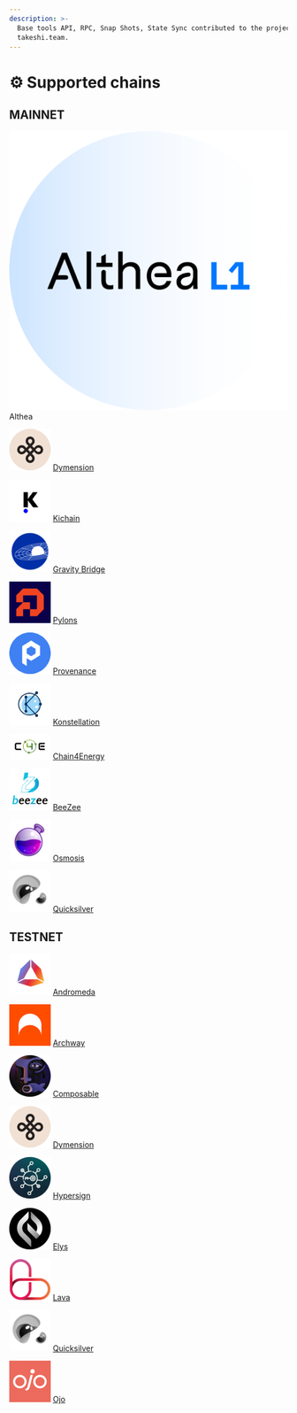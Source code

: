 ```yaml
---
description: >-
  Base tools API, RPC, Snap Shots, State Sync contributed to the projects by
  takeshi.team.
---
```


# ⚙️ Supported chains

## MAINNET

<img src=".gitbook/assets/althea.png" alt="" data-size="line"> Althea

<img src="https://github.com/takeshi-val/Logo/raw/main/dymension.png" alt="" data-size="line"> [Dymension](mainnet/dymension/)

<img src="https://github.com/takeshi-val/Logo/raw/main/kichain.png" alt="" data-size="line"> [Kichain](mainnet/kichain/)

<img src="https://github.com/takeshi-val/Logo/raw/main/gravitybridge.png" alt="" data-size="line"> [Gravity Bridge](mainnet/gravitybridge/)

<img src="https://github.com/takeshi-val/Logo/raw/main/pylons.png" alt="" data-size="line"> [Pylons](mainnet/pylons/)

<img src="https://github.com/takeshi-val/Logo/raw/main/provenance.png" alt="" data-size="line"> [Provenance](mainnet/provenance/)

<img src="https://github.com/takeshi-val/Logo/raw/main/konstellation.png" alt="" data-size="line"> [Konstellation](mainnet/konstellation/)

<img src="https://github.com/takeshi-val/Logo/raw/main/chain4energy.png" alt="" data-size="line"> [Chain4Energy](mainnet/chain4energy/)

<img src="https://github.com/takeshi-val/Logo/raw/main/beezee.png" alt="" data-size="line"> [BeeZee](mainnet/beezee/)

<img src="https://github.com/takeshi-val/Logo/raw/main/osmosis.png" alt="" data-size="line"> [Osmosis](mainnet/osmosis/)

<img src="https://github.com/takeshi-val/Logo/raw/main/quicksilver.png" alt="" data-size="line"> [Quicksilver](mainnet/quicksilver/)

## TESTNET

<img src="https://github.com/takeshi-val/Logo/raw/main/andromeda.png" alt="" data-size="line"> [Andromeda](testnet/andromeda/)

<img src="https://github.com/takeshi-val/Logo/raw/main/archway.png" alt="" data-size="line"> [Archway](testnet/archway/)

<img src="https://github.com/takeshi-val/Logo/raw/main/composable.png" alt="" data-size="line"> [Composable](testnet/composable/)

<img src="https://github.com/takeshi-val/Logo/raw/main/dymension.png" alt="" data-size="line"> [Dymension](testnet/dymension/)

<img src="https://github.com/takeshi-val/Logo/raw/main/hypersign.png" alt="" data-size="line"> [Hypersign](testnet/hypersign/)

<img src="https://github.com/takeshi-val/Logo/raw/main/elys.png" alt="" data-size="line"> [Elys](testnet/elys/)

<img src="https://github.com/takeshi-val/Logo/raw/main/lava.png" alt="" data-size="line"> [Lava](testnet/lava/)

<img src="https://github.com/takeshi-val/Logo/raw/main/quicksilver.png" alt="" data-size="line"> [Quicksilver](testnet/quicksilver/)

<img src="https://github.com/takeshi-val/Logo/raw/main/ojo.png" alt="" data-size="line"> [Ojo](testnet/ojo/)
